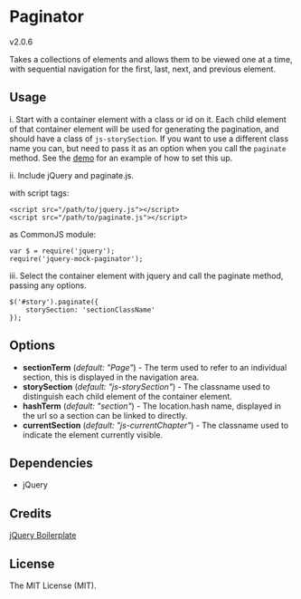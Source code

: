 # Paginator

v2.0.6

Takes a collections of elements and allows them to be viewed one at a time, with sequential navigation for the first, last, next, and previous element.

## Usage
i. Start with a container element with a class or id on it. Each child element of that container element will be used for generating the pagination, and should have a class of `js-storySection`. If you want to use a different class name you can, but need to pass it as an option when you call the `paginate` method. See the [demo](/demo/index.html) for an example of how to set this up.

ii. Include jQuery and paginate.js.

with script tags:
```
<script src="/path/to/jquery.js"></script>
<script src="/path/to/paginate.js"></script>
```

as CommonJS module:
```
var $ = require('jquery');
require('jquery-mock-paginator');
```

iii. Select the container element with jquery and call the paginate method, passing any options.

```
$('#story').paginate({
	storySection: 'sectionClassName'
});
```

## Options
+ **sectionTerm** (*default: "Page"*) - The term used to refer to an individual section, this is displayed in the navigation area.
+ **storySection** (*default: "js-storySection"*) - The classname used to distinguish each child element of the container element.
+ **hashTerm** (*default: "section"*) - The location.hash name, displayed in the url so a section can be linked to directly.
+ **currentSection** (*default: "js-currentChapter"*) - The classname used to indicate the element currently visible.

## Dependencies
+ jQuery

## Credits
[jQuery Boilerplate](http://jqueryboilerplate.com/)

## License
The MIT License (MIT).
